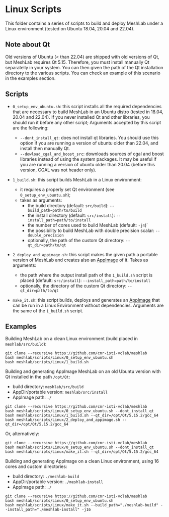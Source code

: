 # Linux Scripts

This folder contains a series of scripts to build and deploy MeshLab under a Linux environment (tested on Ubuntu 18.04, 20.04 and 22.04).

## Note about Qt

Old versions of Ubuntu (< than 22.04) are shipped with old versions of Qt, but MeshLab requires Qt 5.15.
Therefore, you must install manually Qt separatelly in your system. You can then given the path of the Qt installation
directory to the various scripts.
You can check an example of this scenario in the examples section.

## Scripts

* `0_setup_env_ubuntu.sh`: this script installs all the required dependencies that are necessary to build MeshLab in an Ubuntu distro (tested in 18.04, 20.04 and 22.04). If you never installed Qt and other libraries, you should run it before any other script;
   Arguments accepted by this script are the following:
   * `--dont_install_qt`: does not install qt libraries. You should use this option if you are running a version of ubuntu older than 22.04, and install then manually Qt.
   * `--dowload_cgal_and_boost_src`: downloads sources of cgal and boost libraries instead of using the system packages. It may be useful if you are running a version of ubuntu older than 20.04 (before this version, CGAL was not header only).
 
* `1_build.sh`: this script builds MeshLab in a Linux environment:
	* it requires a properly set Qt environment (see `0_setup_env_ubuntu.sh`);
	* takes as arguments:
		* the build directory (default: `src/build`): `--build_path=path/to/build`
		* the install directory (default: `src/install`): `--install_path=path/to/install`
		* the number of cores used to build MeshLab (default: `-j4`)`
		* the possibility to build MeshLab with double precision scalar: `--double_precision`
		* optionally, the path of the custom Qt directory: `--qt_dir=path/to/qt`
* `2_deploy_and_appimage.sh`: this script makes the given path a portable version of MeshLab and creates also an [AppImage](https://appimage.org/) of it. Takes as arguments:
    * the path where the output install path of the `1_build.sh` script is placed (default: `src/install`): `--install_path=path/to/install`
	* optionally, the directory of the custom Qt directory: `--qt_dir=path/to/qt`
* `make_it.sh`: this script builds, deploys and generates an [AppImage](https://appimage.org/) that can be run in a Linux Environment without dependencies. Arguments are the same of the `1_build.sh` script.

## Examples

Building MeshLab on a clean Linux environment (build placed in `meshlab/src/build`):

	git clone --recursive https://github.com/cnr-isti-vclab/meshlab
	bash meshlab/scripts/Linux/0_setup_env_ubuntu.sh
	bash meshlab/scripts/Linux/1_build.sh

Building and generating AppImage MeshLab on an old Ubuntu version with Qt installed in the path `/opt/Qt`: 

* build directory: `meshlab/src/build`
* AppDir/portable version: `meshlab/src/install`
* AppImage path: `./`

```
git clone --recursive https://github.com/cnr-isti-vclab/meshlab
bash meshlab/scripts/Linux/0_setup_env_ubuntu.sh --dont_install_qt
bash meshlab/scripts/Linux/1_build.sh --qt_dir=/opt/Qt/5.15.2/gcc_64
bash meshlab/scripts/Linux/2_deploy_and_appimage.sh --qt_dir=/opt/Qt/5.15.2/gcc_64
```

Or, alternatively:

```
git clone --recursive https://github.com/cnr-isti-vclab/meshlab
bash meshlab/scripts/Linux/0_setup_env_ubuntu.sh --dont_install_qt
bash meshlab/scripts/Linux/make_it.sh --qt_dir=/opt/Qt/5.15.2/gcc_64
```

Building and generating AppImage on a clean Linux environment, using 16 cores and custom directories:

* build directory: `./meshlab-build`
* AppDir/portable version: `./meshlab-install`
* AppImage path: `./`

```
git clone --recursive https://github.com/cnr-isti-vclab/meshlab
bash meshlab/scripts/Linux/0_setup_env_ubuntu.sh
bash meshlab/scripts/Linux/make_it.sh --build_path="./meshlab-build" --install_path="./meshlab-install" -j16
```
